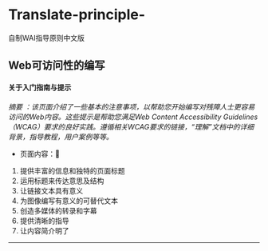 # Translate-principle-
自制WAI指导原则中文版
## Web可访问性的编写
#### 关于入门指南与提示
*摘要 ：该页面介绍了一些基本的注意事项，以帮助您开始编写对残障人士更容易访问的Web内容。这些提示是帮助您满足Web Content Accessibility Guidelines（WCAG）要求的良好实践。遵循相关WCAG要求的链接，“理解”文档中的详细背景，指导教程，用户案例等等。*
* 页面内容：	
1. 提供丰富的信息和独特的页面标题
2. 运用标题来传达意思及结构
3. 让链接文本具有意义
4. 为图像编写有意义的可替代文本
5. 创造多媒体的转录和字幕
6. 提供清晰的指导
7. 让内容简介明了
---
